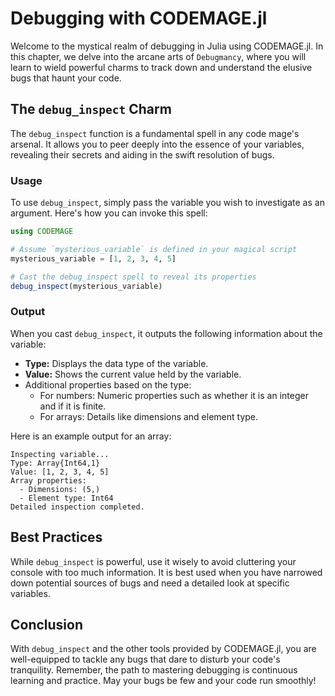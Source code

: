 # Debugging with CODEMAGE.jl

Welcome to the mystical realm of debugging in Julia using CODEMAGE.jl. In this chapter, we delve into the arcane arts of `Debugmancy`, where you will learn to wield powerful charms to track down and understand the elusive bugs that haunt your code.

## The `debug_inspect` Charm

The `debug_inspect` function is a fundamental spell in any code mage's arsenal. It allows you to peer deeply into the essence of your variables, revealing their secrets and aiding in the swift resolution of bugs.

### Usage

To use `debug_inspect`, simply pass the variable you wish to investigate as an argument. Here's how you can invoke this spell:

```julia
using CODEMAGE

# Assume `mysterious_variable` is defined in your magical script
mysterious_variable = [1, 2, 3, 4, 5]

# Cast the debug_inspect spell to reveal its properties
debug_inspect(mysterious_variable)
```

### Output

When you cast `debug_inspect`, it outputs the following information about the variable:

- **Type:** Displays the data type of the variable.
- **Value:** Shows the current value held by the variable.
- Additional properties based on the type:
  - For numbers: Numeric properties such as whether it is an integer and if it is finite.
  - For arrays: Details like dimensions and element type.

Here is an example output for an array:

```
Inspecting variable...
Type: Array{Int64,1}
Value: [1, 2, 3, 4, 5]
Array properties:
  - Dimensions: (5,)
  - Element type: Int64
Detailed inspection completed.
```

## Best Practices

While `debug_inspect` is powerful, use it wisely to avoid cluttering your console with too much information. It is best used when you have narrowed down potential sources of bugs and need a detailed look at specific variables.

## Conclusion

With `debug_inspect` and the other tools provided by CODEMAGE.jl, you are well-equipped to tackle any bugs that dare to disturb your code's tranquility. Remember, the path to mastering debugging is continuous learning and practice. May your bugs be few and your code run smoothly!

